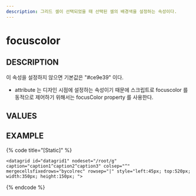 ```yaml
---
description: 그리드 셀이 선택되었을 때 선택된 셀의 배경색을 설정하는 속성이다.
---
```


# focuscolor  

## DESCRIPTION

이 속성을 설정하지 않으면 기본값은 "#ce9e39" 이다.

* attribute 는 디자인 시점에 설정하는 속성이기 때문에 스크립트로 focuscolor 를 동적으로 제어하기 위해서는 focusColor property 를 사용한다.  

## VALUES



## EXAMPLE

{% code title="\[Static\]" %}
```markup
<datagrid id="datagrid1" nodeset="/root/g" caption="caption1^caption2^caption3" colsep="^" mergecellsfixedrows="bycolrec" rowsep="|" style="left:45px; top:520px; width:350px; height:150px; ">
```
{% endcode %}



